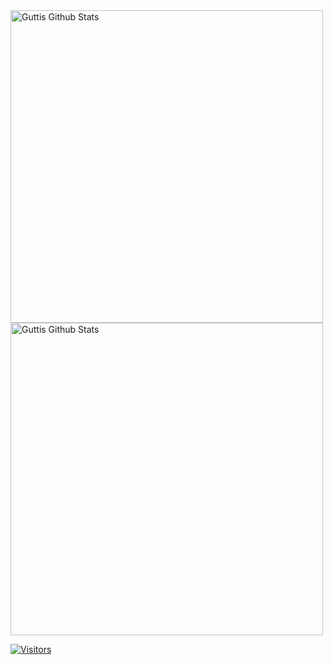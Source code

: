 <img align="center" width=500 src="https://github-readme-stats.vercel.app/api?username=GuttiDK&count_private=true&theme=dracula&title_color=FF0000&icon_color=FF0000&show_icons=true&hide=issues&border_color=FF0000&bg_color=404040" alt="Guttis Github Stats" />
<img align="center" width=500 src="https://github-readme-stats.vercel.app/api/top-langs/?username=GuttiDK&layout=compact&theme=dracula&title_color=FF0000&icon_color=FF0000&show_icons=true&border_color=FF0000&bg_color=404040" alt="Guttis Github Stats" />

[![Visitors](https://komarev.com/ghpvc/?username=guttidk&color=037F50&color=red)](https://github.com/GuttiDK) 
